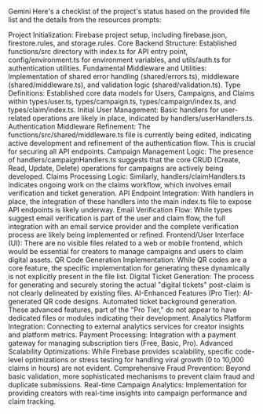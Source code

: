Gemini
Here's a checklist of the project's status based on the provided file list and the details from the resources prompts:

Project Initialization: Firebase project setup, including firebase.json, firestore.rules, and storage.rules.
Core Backend Structure: Established functions/src directory with index.ts for API entry point, config/environment.ts for environment variables, and utils/auth.ts for authentication utilities.
Fundamental Middleware and Utilities: Implementation of shared error handling (shared/errors.ts), middleware (shared/middleware.ts), and validation logic (shared/validation.ts).
Type Definitions: Established core data models for Users, Campaigns, and Claims within types/user.ts, types/campaign.ts, types/campaign/index.ts, and types/claim/index.ts.
Initial User Management: Basic handlers for user-related operations are likely in place, indicated by handlers/userHandlers.ts.
Authentication Middleware Refinement: The functions/src/shared/middleware.ts file is currently being edited, indicating active development and refinement of the authentication flow. This is crucial for securing all API endpoints.
Campaign Management Logic: The presence of handlers/campaignHandlers.ts suggests that the core CRUD (Create, Read, Update, Delete) operations for campaigns are actively being developed.
Claims Processing Logic: Similarly, handlers/claimHandlers.ts indicates ongoing work on the claims workflow, which involves email verification and ticket generation.
API Endpoint Integration: With handlers in place, the integration of these handlers into the main index.ts file to expose API endpoints is likely underway.
Email Verification Flow: While types suggest email verification is part of the user and claim flow, the full integration with an email service provider and the complete verification process are likely being implemented or refined.
Frontend/User Interface (UI): There are no visible files related to a web or mobile frontend, which would be essential for creators to manage campaigns and users to claim digital assets.
QR Code Generation Implementation: While QR codes are a core feature, the specific implementation for generating these dynamically is not explicitly present in the file list.
Digital Ticket Generation: The process for generating and securely storing the actual "digital tickets" post-claim is not clearly delineated by existing files.
AI-Enhanced Features (Pro Tier):
AI-generated QR code designs.
Automated ticket background generation. These advanced features, part of the "Pro Tier," do not appear to have dedicated files or modules indicating their development.
Analytics Platform Integration: Connecting to external analytics services for creator insights and platform metrics.
Payment Processing: Integration with a payment gateway for managing subscription tiers (Free, Basic, Pro).
Advanced Scalability Optimizations: While Firebase provides scalability, specific code-level optimizations or stress testing for handling viral growth (0 to 10,000 claims in hours) are not evident.
Comprehensive Fraud Prevention: Beyond basic validation, more sophisticated mechanisms to prevent claim fraud and duplicate submissions.
Real-time Campaign Analytics: Implementation for providing creators with real-time insights into campaign performance and claim tracking.
